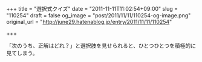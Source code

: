 +++
title = "選択式クイズ"
date = "2011-11-11T11:02:54+09:00"
slug = "110254"
draft = false
og_image = "post/2011/11/11/110254-og-image.png"
original_url = "http://june29.hatenablog.jp/entry/2011/11/11/110254"

+++

<p>「次のうち、正解はどれ？」と選択肢を見せられると、ひとつひとつを積極的に見てしまう。</p>